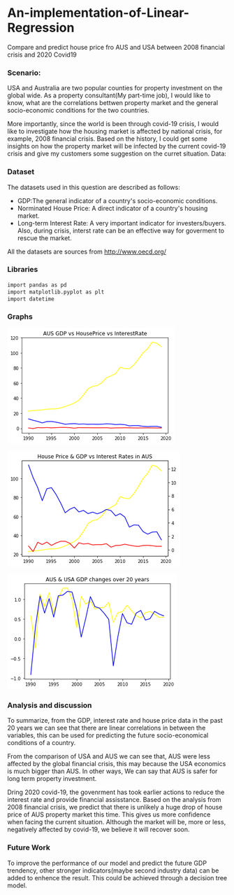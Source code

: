 # An-implementation-of-Linear-Regression
Compare and predict house price fro AUS and USA between 2008 financial crisis and 2020 Covid19

### Scenario: 
USA and Australia are two popular counties for property investment on the global wide. As a property consultant(My part-time job), I would like to know, what are the correlations bettwen property market and the general socio-economic conditions for the two countries.

More importantly, since the world is been through covid-19 crisis, I would like to investigate how the housing market is affected by national crisis, for example, 2008 financial crisis. Based on the history, I could get some insights on how the property market will be infected by the current covid-19 crisis and give my customers some suggestion on the curret situation.
Data:

### Dataset
The datasets used in this question are described as follows:
- GDP:The general indicator of a country's socio-economic conditions.
- Norminated House Price: A direct indicator of a country's housing market.
- Long-term Interest Rate: A very important indicator for investers/buyers. Also, during crisis, interst rate can be an effective way for goverment to rescue the market.

All the datasets are sources from http://www.oecd.org/

### Libraries 
```
import pandas as pd               
import matplotlib.pyplot as plt  
import datetime
```


### Graphs
![graph1](/outputimg/graph1.png)


![graph2](/outputimg/graph2.png)

![graph3](/outputimg/graph3.png)



### Analysis and discussion

To summarize, from the GDP, interest rate and house price data in the past 20 years we can see that there are linear correlations in between the variables, this can be used for predicting the future socio-economical conditions of a country.

From the comparison of USA and AUS we can see that, AUS were less affected by the global financial crisis, this may because the USA economics is much bigger than AUS. In other ways, We can say that AUS is safer for long term property investment.

Dring 2020 covid-19, the govenrment has took earlier actions to reduce the interest rate and provide financial assisstance. Based on the analysis from 2008 financial crisis, we predict that there is unlikely a huge drop of house price of AUS property market this time. This gives us more confidence when facing the current situation. Although the market will be, more or less, negatively affected by covid-19, we believe it will recover soon.

### Future Work

To improve the performance of our model and predict the future GDP trendency, other stronger indicators(maybe second industry data) can be added to enhence the result. This could be achieved through a decision tree model.




